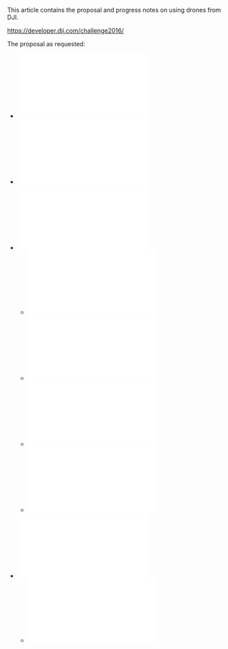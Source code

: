 This article contains the proposal and progress notes on using drones from DJI.

https://developer.dji.com/challenge2016/

The proposal as requested:

* ![Proposal](proposal.md)
* ![Team](team.md)
* ![Development Plan](development.md)
   * ![Android app](android-app.md)
   * ![Ford SYNC Applink](ford-sync.md)
   * ![Casting video](casting.md)
   * ![Navigation](navigation.md)
* ![Resources](resources.md)
   * ![DJI SDKs](dji-sdks.md)
